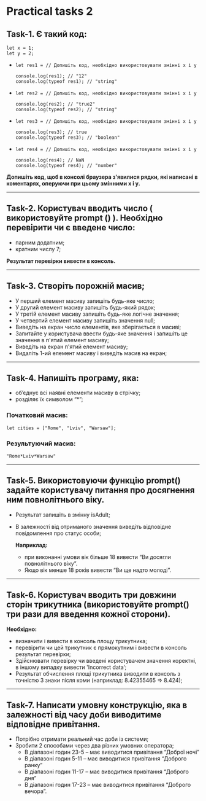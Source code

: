 # Practical tasks 2

## **Task-1.** Є такий код:

    let x = 1;
    let y = 2;

-     let res1 = // Допишіть код, необхідно використовувати змінні x і y

      console.log(res1); // "12"
      console.log(typeof res1); // "string"

-     let res2 = // Допишіть код, необхідно використовувати змінні x і y

      console.log(res2); // "true2"
      console.log(typeof res2); // "string"

-     let res3 = // Допишіть код, необхідно використовувати змінні x і y

      console.log(res3); // true
      console.log(typeof res3); // "boolean"

-     let res4 = // Допишіть код, необхідно використовувати змінні x і y

      console.log(res4); // NaN
      console.log(typeof res4); // "number"

**Допишіть код, щоб в консолі браузера з'явилися рядки, які написані в коментарях, оперуючи при цьому змінними х і у.**

---

## **Task-2.** Користувач вводить число ( використовуйте prompt () ). Необхідно перевірити чи є введене число:

- парним додатним;
- кратним числу 7;

**Результат перевірки вивести в консоль.**

---

## **Task-3.** Створіть порожній масив;

- У перший елемент масиву запишіть будь-яке число;
- У другий елемент масиву запишіть будь-який рядок;
- У третій елемент масиву запишіть будь-яке логічне значення;
- У четвертий елемент масиву запишіть значення null;
- Виведіть на екран число елементів, яке зберігається в масиві;
- Запитайте у користувача ввести будь-яке значення і запишіть це значення в п'ятий елемент масиву;
- Виведіть на екран п'ятий елемент масиву;
- Видаліть 1-ий елемент масиву і виведіть масив на екран;

---

## **Task-4.** Напишіть програму, яка:

- об’єднує всі наявні елементи масиву в стрічку;
- розділяє їх символом “\*”;

### Початковий масив:

    let cities = ["Rome", "Lviv", "Warsaw"];

### Результуючий масив:

    "Rome*Lviv*Warsaw"

---

## **Task-5.** Використовуючи функцію prompt() задайте користувачу питання про досягнення ним повнолітнього віку.

- Результат запишіть в змінну isAdult;
- В залежності від отриманого значення виведіть відповідне повідомлення про статус особи;

  **Наприклад:**

  - при виконанні умови вік більше 18 вивести “Ви досягли повнолітнього віку”.
  - Якщо вік менше 18 років вивести “Ви ще надто молоді”.

---

## **Task-6.** Користувач вводить три довжини сторін трикутника (використовуйте prompt() три рази для введення кожної сторони).

**Необхідно:**

- визначити і вивести в консоль площу трикутника;
- перевірити чи цей трикутник є прямокутним і вивести в консоль результат перевірки;
- Здійснювати перевірку чи введені користувачем значення коректні, в іншому випадку вивести 'Incorrect data‘;
- Результат обчислення площі трикутника виводити в консоль з точністю 3 знаки після коми (наприклад: 8.42355465 => 8.424);

---

## **Task-7.** Написати умовну конструкцію, яка в залежності від часу доби виводитиме відповідне привітання.

- Потрібно отримати реальний час доби із системи;
- Зробити 2 способами через два різних умовних оператора;
  - В діапазоні годин 23-5 – має виводитися привітання “Доброї ночі”
  - В діапазоні годин 5-11 – має виводитися привітання “Доброго ранку”
  - В діапазоні годин 11-17 – має виводитися привітання “Доброго дня”
  - В діапазоні годин 17-23 – має виводитися привітання “Доброго вечора”.
